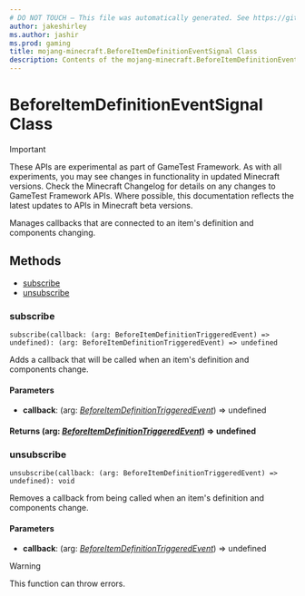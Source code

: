 ```yaml
---
# DO NOT TOUCH — This file was automatically generated. See https://github.com/Mojang/MinecraftScriptingApiDocsGenerator to modify descriptions, examples, etc.
author: jakeshirley
ms.author: jashir
ms.prod: gaming
title: mojang-minecraft.BeforeItemDefinitionEventSignal Class
description: Contents of the mojang-minecraft.BeforeItemDefinitionEventSignal class.
---
```

# BeforeItemDefinitionEventSignal Class
>[!IMPORTANT]
>These APIs are experimental as part of GameTest Framework. As with all experiments, you may see changes in functionality in updated Minecraft versions. Check the Minecraft Changelog for details on any changes to GameTest Framework APIs. Where possible, this documentation reflects the latest updates to APIs in Minecraft beta versions.

Manages callbacks that are connected to an item's definition and components changing.


## Methods
- [subscribe](#subscribe)
- [unsubscribe](#unsubscribe)
  
### **subscribe**
`
subscribe(callback: (arg: BeforeItemDefinitionTriggeredEvent) => undefined): (arg: BeforeItemDefinitionTriggeredEvent) => undefined
`

Adds a callback that will be called when an item's definition and components change.
#### **Parameters**
- **callback**: (arg: [*BeforeItemDefinitionTriggeredEvent*](BeforeItemDefinitionTriggeredEvent.md)) => undefined

#### **Returns** (arg: [*BeforeItemDefinitionTriggeredEvent*](BeforeItemDefinitionTriggeredEvent.md)) => undefined


### **unsubscribe**
`
unsubscribe(callback: (arg: BeforeItemDefinitionTriggeredEvent) => undefined): void
`

Removes a callback from being called when an item's definition and components change.
#### **Parameters**
- **callback**: (arg: [*BeforeItemDefinitionTriggeredEvent*](BeforeItemDefinitionTriggeredEvent.md)) => undefined


> [!WARNING]
> This function can throw errors.


